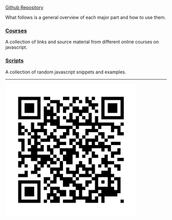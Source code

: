 [Github Repository](https://github.com/RussellAbraham/javascript/)

What follows is a general overview of each major part and how to use them.

### [Courses](https://russellabraham.github.io/javascript/courses/)

A collection of links and source material from different online courses on javascript.

### [Scripts](https://russellabraham.github.io/javascript/scripts/)

A collection of random javascript snippets and examples.

<hr>

![JavaScript](javascript.png)

